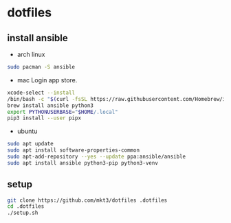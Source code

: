 # dotfiles

## install ansible
- arch linux
```bash
sudo pacman -S ansible
```

- mac
Login app store.

```bash
xcode-select --install
/bin/bash -c "$(curl -fsSL https://raw.githubusercontent.com/Homebrew/install/HEAD/install.sh)"
brew install ansible python3
export PYTHONUSERBASE="$HOME/.local"
pip3 install --user pipx
```

- ubuntu
```bash
sudo apt update
sudo apt install software-properties-common
sudo apt-add-repository --yes --update ppa:ansible/ansible
sudo apt install ansible python3-pip python3-venv
```

## setup
```bash
git clone https://github.com/mkt3/dotfiles .dotfiles
cd .dotfiles
./setup.sh
```
